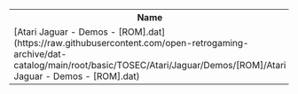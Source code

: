 <table>
<tr><th>Name</th><th>Size</th></tr>
<tr><td>
[Atari Jaguar - Demos - [ROM].dat](https://raw.githubusercontent.com/open-retrogaming-archive/dat-catalog/main/root/basic/TOSEC/Atari/Jaguar/Demos/[ROM]/Atari Jaguar - Demos - [ROM].dat)
</td><td>1779</td></tr>
</table>
